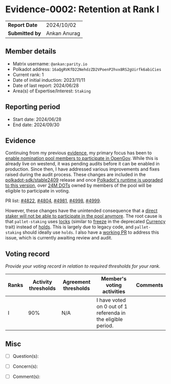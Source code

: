 # Evidence-0002: Retention at Rank I

|                 |              |
| --------------- |--------------|
| **Report Date** | 2024/10/02   |
| **Submitted by**| Ankan Anurag |

## Member details

- Matrix username: `@ankan:parity.io`
- Polkadot address: `16aQgRVKfD22NehdzZD2VPoenP2hvx8RS2gUirfk6abiCies`
- Current rank: 1
- Date of initial induction: 2023/11/11
- Date of last report: 2024/06/28
- Area(s) of Expertise/Interest: `Staking`

## Reporting period

- Start date: 2024/06/28
- End date: 2024/09/30


## Evidence
Continuing from my previous [evidence](https://github.com/Ank4n/Evidences/blob/805002ec11b8b349c0381d950467219a93af132f/evidence/ank4n/0001-ank4n-2024-H1.md), my primary focus has been to [enable nomination pool members to participate in OpenGov](https://support.polkadot.network/support/solutions/articles/65000188140). While this is already live on westend, it was pending audits before it can be enabled in production. Since then, I have addressed various improvements and fixes raised during the audit process. These changes are included in the [polkadot-sdk/stable2409](https://github.com/paritytech/polkadot-sdk/releases/tag/polkadot-stable2409) release and once [Polkadot's runtime is upgraded to this version](https://github.com/polkadot-fellows/runtimes/issues/455), over [24M DOTs](https://apps.turboflakes.io/?chain=polkadot#/pools) owned by members of the pool will be eligible to participate in voting.

PR list: [#4822](https://github.com/paritytech/polkadot-sdk/pull/4822), [#4804](https://github.com/paritytech/polkadot-sdk/pull/4904), [#4981](https://github.com/paritytech/polkadot-sdk/pull/4981), [#4998](https://github.com/paritytech/polkadot-sdk/pull/4998), [#4999](https://github.com/paritytech/polkadot-sdk/pull/4999).

However, these changes have the unintended consequence that a [direct staker will not be able to participate in the pool anymore](https://hackmd.io/@ak0n/delegate-stake-faq#Dual-staking). The root cause is that `pallet-staking` uses [locks](https://paritytech.github.io/polkadot-sdk/master/frame_support/traits/tokens/currency/trait.LockableCurrency.html) (similar to [freeze](https://paritytech.github.io/polkadot-sdk/master/frame_support/traits/tokens/fungible/freeze/index.html) in the deprecated [Currency](https://paritytech.github.io/polkadot-sdk/master/frame_support/traits/tokens/currency/index.html) trait) instead of [holds](https://paritytech.github.io/polkadot-sdk/master/frame_support/traits/tokens/fungible/hold/index.html). This is largely due to legacy code, and `pallet-staking` should ideally use `holds`. I also have a [working PR](https://github.com/paritytech/polkadot-sdk/pull/5501) to address this issue, which is currently awaiting review and audit.

## Voting record
*Provide your voting record in relation to required thresholds for your rank.*

|  Ranks | Activity thresholds | Agreement thresholds | Member's voting activities | Comments |
|---|---|---|---|---|
|I  |90%   |N/A   | I have voted on 0 out of 1 referenda in the eligible period.  |  |


## Misc

- [ ] Question(s):

- [ ] Concern(s):

- [ ] Comment(s): 
